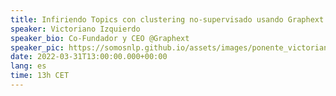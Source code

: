 ```yaml
---
title: Infiriendo Topics con clustering no-supervisado usando Graphext
speaker: Victoriano Izquierdo
speaker_bio: Co-Fundador y CEO @Graphext
speaker_pic: https://somosnlp.github.io/assets/images/ponente_victoriano_izquierdo.jpg
date: 2022-03-31T13:00:00.000+00:00
lang: es
time: 13h CET
---
```


<EventSummary
    description="Veremos cómo inferir topics de tweets, noticias o cualquier tipo de textos a partir de embeddings usando models alojados en HuggingFace y sin escribir una línea de código con Graphext."
    poster="https://somosnlp.github.io/assets/images/evento_victoriano.png"
    video="https://www.youtube.com/embed/7ckg10QUHLw"
    name="Victoriano Izquierdo"
    twitter="https://twitter.com/victorianoi"
    linkedin="https://www.linkedin.com/in/victorianoizquierdo/?originalSubdomain=es"
    bio="Co-Fundador y CEO de Graphext."
    lista="https://somosnlp.org/hackathon#charlas-y-talleres"
/>